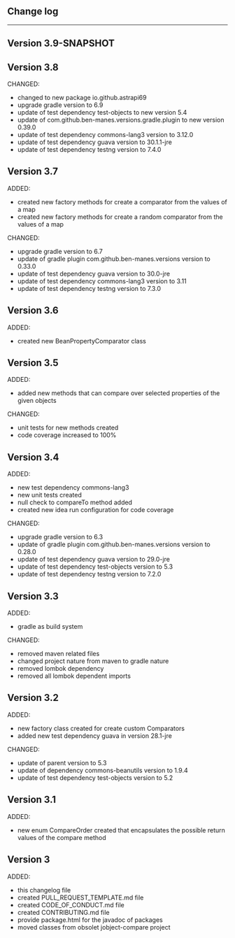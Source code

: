 ## Change log
----------------------

Version 3.9-SNAPSHOT
-------------

Version 3.8
-------------

CHANGED:

- changed to new package io.github.astrapi69
- upgrade gradle version to 6.9
- update of test dependency test-objects to new version 5.4
- update of com.github.ben-manes.versions.gradle.plugin to new version 0.39.0
- update of test dependency commons-lang3 version to 3.12.0
- update of test dependency guava version to 30.1.1-jre
- update of test dependency testng version to 7.4.0

Version 3.7
-------------

ADDED:
 
- created new factory methods for create a comparator from the values of a map
- created new factory methods for create a random comparator from the values of a map

CHANGED:

- upgrade gradle version to 6.7
- update of gradle plugin com.github.ben-manes.versions version to 0.33.0
- update of test dependency guava version to 30.0-jre
- update of test dependency commons-lang3 version to 3.11
- update of test dependency testng version to 7.3.0

Version 3.6
-------------

ADDED:
 
- created new BeanPropertyComparator class 


Version 3.5
-------------

ADDED:
 
- added new methods that can compare over selected properties of the given objects

CHANGED:

- unit tests for new methods created
- code coverage increased to 100%

Version 3.4
-------------

ADDED:
 
- new test dependency commons-lang3  
- new unit tests created
- null check to compareTo method added
- created new idea run configuration for code coverage

CHANGED:

- upgrade gradle version to 6.3
- update of gradle plugin com.github.ben-manes.versions version to 0.28.0
- update of test dependency guava version to 29.0-jre
- update of test dependency test-objects version to 5.3
- update of test dependency testng version to 7.2.0

Version 3.3
-------------

ADDED:
 
- gradle as build system

CHANGED:

- removed maven related files
- changed project nature from maven to gradle nature
- removed lombok dependency
- removed all lombok dependent imports 

Version 3.2
-------------

ADDED:
 
- new factory class created for create custom Comparators
- added new test dependency guava in version 28.1-jre

CHANGED:

- update of parent version to 5.3
- update of dependency commons-beanutils version to 1.9.4
- update of test dependency test-objects version to 5.2

Version 3.1
-------------

ADDED:
 
- new enum CompareOrder created that encapsulates the possible return values of the compare method

Version 3
-------------

ADDED:
 
- this changelog file
- created PULL_REQUEST_TEMPLATE.md file
- created CODE_OF_CONDUCT.md file
- created CONTRIBUTING.md file
- provide package.html for the javadoc of packages
- moved classes from obsolet jobject-compare project


